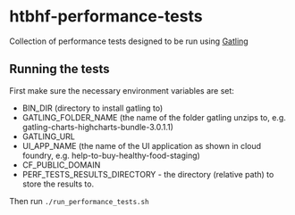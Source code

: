 # htbhf-performance-tests

Collection of performance tests designed to be run using [Gatling](https://gatling.io/)


## Running the tests
First make sure the necessary environment variables are set:
 * BIN_DIR (directory to install gatling to)
 * GATLING_FOLDER_NAME (the name of the folder gatling unzips to, e.g. gatling-charts-highcharts-bundle-3.0.1.1)
 * GATLING_URL
 * UI_APP_NAME (the name of the UI application as shown in cloud foundry, e.g. help-to-buy-healthy-food-staging)
 * CF_PUBLIC_DOMAIN
 * PERF_TESTS_RESULTS_DIRECTORY - the directory (relative path) to store the results to.
 
 Then run `./run_performance_tests.sh`